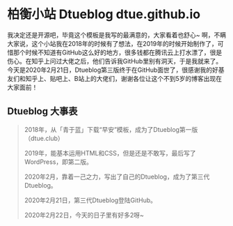 # 柏衡小站 Dtueblog dtue.github.io

我决定还是开源吧，毕竟这个模板是我写的最满意的，大家看着也舒心~
啊，不瞒大家说，这个小站我在2018年的时候有了想法，在2019年的时候开始制作了，可惜那个时候不知道有GitHub这么好的地方，很多钱都在腾讯云上打水漂了，很是伤心。在知乎上问过大佬之后，他们告诉我GitHub里别有洞天，于是我就来了。今天是2020年2月21日，Dtueblog第三版终于在GitHub面世了，很感谢我的好基友们和知乎上、贴吧上、B站上的大佬们，谢谢各位让这个不到5岁的博客出现在大家面前！

## Dtueblog 大事表
> 2018年，从「青于蓝」下载“早安”模板，成为了Dtueblog第一版（dtue.club）
> 
> 2019年，能基本运用HTML和CSS，但是还是不敢写，最后写了WordPress，即第二版。
> 
> 2020年2月，靠着一己之力，写出了自己的Dtueblog，成为了第三代Dtueblog。
> 
> 2020年2月21日，第三代Dtueblog登陆GitHub。
> 
> 2020年2月22日，今天的日子里有好多2呀~
